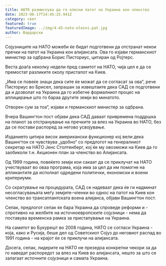 ```yaml
---
title: НАТО размислува да го олесни патот на Украина кон членство
date: 2023-06-17T14:45:25.941Z
category: свет
featured: true
featuredImage: ../img/4-45-nato-olesni-pat.jpg
author: Вардарски
---
```

Сојузниците на НАТО можеби ќе бидат подготвени да отстранат некои пречки на патот на Украина кон алијансата. Ова го изјави германскиот министер за одбрана Борис Писториус, цитиран од Ројтерс.

Веста доаѓа неколку недели пред самитот на НАТО, чија цел е да се премостат разликите околу пристапот на Киев.

„Има се повеќе знаци дека сите ќе можат да се согласат за ова“, рече Писториус во Брисел, запрашан за извештаите дека САД се подготвени да и дозволат на Украина да го избегне формалниот процес на аплицирање што го бараа другите земји во минатото.

Отворен сум за тоа“, изјави и германскиот министер за одбрана.

Вчера Вашингтон пост објави дека САД даваат привремена поддршка на планот за отстранување на пречките за влез на Украина во НАТО, без да се постави распоред за негово усвојување.

Изданието цитира висок американски функционер кој вели дека Вашингтон се чувствува „удобно“ со предлогот на генералниот секретар на НАТО Јенс Столтенберг, кој ќе му овозможи на Киев да го заобиколи т.н. Акционен план за членство во Алијансата.

Од 1999 година, повеќето земји кои сакаат да се приклучат на НАТО учествуваат во оваа програма, која има за цел да им помогне на апликантите да исполнат одредени политички, економски и воени критериуми.

Со скратување на процедурата, САД се надеваат дека ќе ги надминат несогласувањата меѓу земјите-членки во однос на патот на Киев кон членство во трансатлантската воена алијанса, објави Вашингтон пост.

Сепак, предлогот сепак ќе бара Украина да спроведе реформи и - спротивно на желбите на источноевропските сојузници - нема да поставува временска рамка за пристапување на Украина.

На самитот во Букурешт во 2008 година, НАТО се согласи Украина - која, како и Русија, беше дел од Советскиот Сојуз до неговиот распад во 1991 година - на крајот ќе се приклучи на алијансата.

Досега, сепак, лидерите на НАТО не презедоа конкретни чекори за да го наведат распоредот за влез на Киев во алијансата, нешто за што се залагаат источните сојузници и самата Украина.